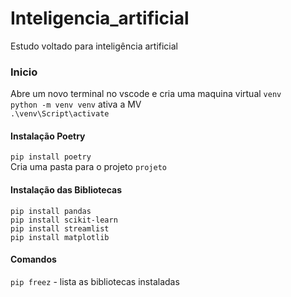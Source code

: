 # Inteligencia_artificial
Estudo voltado para inteligência artificial


### Inicio
Abre um novo terminal no vscode e cria uma maquina virtual `venv`<br>
`python -m venv venv` ativa a MV <br>
`.\venv\Script\activate`<br>
#### Instalação Poetry <br>

`pip install poetry`<br>
Cria uma pasta para o projeto `projeto`<br>

#### Instalação das Bibliotecas
`pip install pandas`<br>
`pip install scikit-learn`<br>
`pip install streamlist`<br>
`pip install matplotlib`<br>


#### Comandos 
`pip freez` - lista as bibliotecas instaladas

